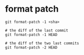 # format patch

```shell
git format-patch -1 <sha>

# the diff of the last commit
git format-patch -1 HEAD

# the diff of the two last commits
git format-patch -2 HEAD
```
